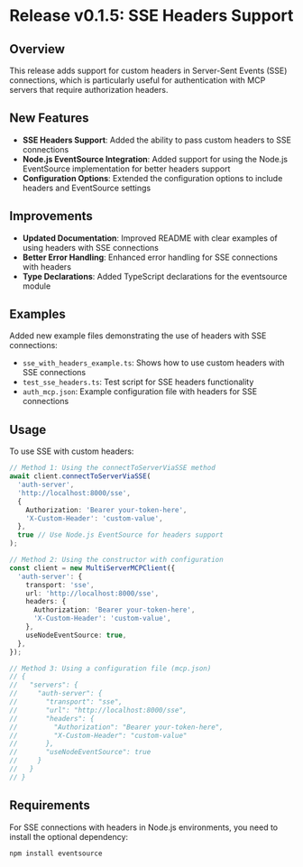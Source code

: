 # Release v0.1.5: SSE Headers Support

## Overview

This release adds support for custom headers in Server-Sent Events (SSE) connections, which is particularly useful for authentication with MCP servers that require authorization headers.

## New Features

- **SSE Headers Support**: Added the ability to pass custom headers to SSE connections
- **Node.js EventSource Integration**: Added support for using the Node.js EventSource implementation for better headers support
- **Configuration Options**: Extended the configuration options to include headers and EventSource settings

## Improvements

- **Updated Documentation**: Improved README with clear examples of using headers with SSE connections
- **Better Error Handling**: Enhanced error handling for SSE connections with headers
- **Type Declarations**: Added TypeScript declarations for the eventsource module

## Examples

Added new example files demonstrating the use of headers with SSE connections:

- `sse_with_headers_example.ts`: Shows how to use custom headers with SSE connections
- `test_sse_headers.ts`: Test script for SSE headers functionality
- `auth_mcp.json`: Example configuration file with headers for SSE connections

## Usage

To use SSE with custom headers:

```typescript
// Method 1: Using the connectToServerViaSSE method
await client.connectToServerViaSSE(
  'auth-server',
  'http://localhost:8000/sse',
  {
    Authorization: 'Bearer your-token-here',
    'X-Custom-Header': 'custom-value',
  },
  true // Use Node.js EventSource for headers support
);

// Method 2: Using the constructor with configuration
const client = new MultiServerMCPClient({
  'auth-server': {
    transport: 'sse',
    url: 'http://localhost:8000/sse',
    headers: {
      Authorization: 'Bearer your-token-here',
      'X-Custom-Header': 'custom-value',
    },
    useNodeEventSource: true,
  },
});

// Method 3: Using a configuration file (mcp.json)
// {
//   "servers": {
//     "auth-server": {
//       "transport": "sse",
//       "url": "http://localhost:8000/sse",
//       "headers": {
//         "Authorization": "Bearer your-token-here",
//         "X-Custom-Header": "custom-value"
//       },
//       "useNodeEventSource": true
//     }
//   }
// }
```

## Requirements

For SSE connections with headers in Node.js environments, you need to install the optional dependency:

```bash
npm install eventsource
```
